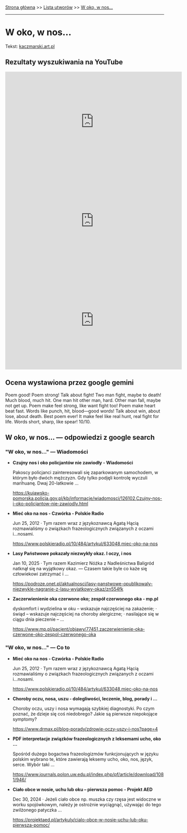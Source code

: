 [Strona główna](../index.md) >> [Lista utworów](../list.md) >> [W oko, w nos…](621.md)

---

# W oko, w nos…

Tekst: [kaczmarski.art.pl](https://www.kaczmarski.art.pl/tworczosc/wiersze/w-oko-w-nos/)

## Rezultaty wyszukiwania na YouTube

<iframe width="560" height="315" src="https://www.youtube.com/embed/El7nz28ylPo?si=IdontcarewhotheIRSsendsImnotpayingtaxes" title="YouTube video player" frameborder="0" allow="accelerometer; autoplay; clipboard-write; encrypted-media; gyroscope; picture-in-picture; web-share" referrerpolicy="strict-origin-when-cross-origin" allowfullscreen></iframe>

<iframe width="560" height="315" src="https://www.youtube.com/embed/KssVd4HRjig?si=IdontcarewhotheIRSsendsImnotpayingtaxes" title="YouTube video player" frameborder="0" allow="accelerometer; autoplay; clipboard-write; encrypted-media; gyroscope; picture-in-picture; web-share" referrerpolicy="strict-origin-when-cross-origin" allowfullscreen></iframe>

<iframe width="560" height="315" src="https://www.youtube.com/embed/utJv9iLe7Lc?si=IdontcarewhotheIRSsendsImnotpayingtaxes" title="YouTube video player" frameborder="0" allow="accelerometer; autoplay; clipboard-write; encrypted-media; gyroscope; picture-in-picture; web-share" referrerpolicy="strict-origin-when-cross-origin" allowfullscreen></iframe>

## Ocena wystawiona przez google gemini

Poem good! Poem strong! Talk about fight! Two man fight, maybe to death! Much blood, much hit. One man hit other man, hard. Other man fall, maybe not get up. Poem make feel strong, like want fight too! Poem make heart beat fast. Words like punch, hit, blood—good words! Talk about win, about lose, about death. Best poem ever! It make feel like real hunt, real fight for life. Words short, sharp, like spear! 10/10.


## W oko, w nos… — odpowiedzi z google search

### "W oko, w nos…" — Wiadomości

- **Czujny nos i oko policjantów nie zawiodły - Wiadomości**

    Pakoscy policjanci zainteresowali się zaparkowanym samochodem, w którym było dwóch mężczyzn. Gdy tylko podjęli kontrolę wyczuli marihuanę. Dwaj 20-latkowie ... 

   <https://kujawsko-pomorska.policja.gov.pl/kb/informacje/wiadomosci/126102,Czujny-nos-i-oko-policjantow-nie-zawiodly.html>
- **Mieć oko na nos - Czwórka - Polskie Radio**

    Jun 25, 2012  ·  Tym razem wraz z językoznawcą Agatą Hącią rozmawialiśmy o związkach frazeologicznych związanych z oczami i...nosami. 

   <https://www.polskieradio.pl/10/484/artykul/633048,miec-oko-na-nos>
- **Lasy Państwowe pokazały niezwykły okaz. I oczy, i nos**

    Jan 10, 2025  ·  Tym razem Kazimierz Nóżka z Nadleśnictwa Baligród natknął się na wyjątkowy okaz. — Czasem takie byle co każe się człowiekowi zatrzymać i ... 

   <https://podroze.onet.pl/aktualnosci/lasy-panstwowe-opublikowaly-niezwykle-nagranie-z-lasu-wyjatkowy-okaz/zn554fk>
- **Zaczerwienienie oka czerwone oko; zespół czerwonego oka - mp.pl**

    dyskomfort i wydzielina w oku – wskazuje najczęściej na zakażenie; · świąd – wskazuje najczęściej na choroby alergiczne; · nasilające się w ciągu dnia pieczenie – ... 

   <https://www.mp.pl/pacjent/objawy/77451,zaczerwienienie-oka-czerwone-oko-zespol-czerwonego-oka>

### "W oko, w nos…" — Co to

- **Mieć oko na nos - Czwórka - Polskie Radio**

    Jun 25, 2012  ·  Tym razem wraz z językoznawcą Agatą Hącią rozmawialiśmy o związkach frazeologicznych związanych z oczami i...nosami. 

   <https://www.polskieradio.pl/10/484/artykul/633048,miec-oko-na-nos>
- **Choroby oczu, nosa, uszu - dolegliwości, leczenie, blog, porady i ...**

    Choroby oczu, uszy i nosa wymagają szybkiej diagnostyki. Po czym poznać, że dzieje się coś niedobrego? Jakie są pierwsze niepokojące symptomy? 

   <https://www.drmax.pl/blog-porady/zdrowie-oczy-uszy-i-nos?page=4>
- **PDF interpretacje związków frazeologicznych z leksemami ucho, oko ...**

    Spośród dużego bogactwa frazeologizmów funkcjonujących w języku polskim wybrano te, które zawierają leksemy ucho, oko, nos, język, serce. Wybór taki ... 

   <https://www.journals.polon.uw.edu.pl/index.php/pf/article/download/1081/946/>
- **Ciało obce w nosie, uchu lub oku – pierwsza pomoc - Projekt AED**

    Dec 30, 2024  ·  Jeżeli ciało obce np. muszka czy rzęsa jest widoczne w worku spojówkowym, należy je ostrożnie wyciągnąć, używając do tego zwilżonego patyczka ... 

   <https://projektaed.pl/artykuly/cialo-obce-w-nosie-uchu-lub-oku-pierwsza-pomoc/>

